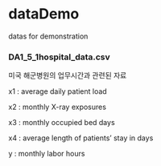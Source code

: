 # dataDemo
datas for demonstration



### DA1_5_1hospital_data.csv
미국 해군병원의 업무시간과 관련된 자료

x1 : average daily patient load

x2 : monthly X-ray exposures

x3 : monthly occupied bed days

x4 : average length of patients’ stay in days

y : monthly labor hours

